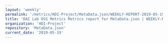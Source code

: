 ```yaml
---
layout: 'weekly'
permalink: '/metrics/HDI-Project/MetaData.json/WEEKLY-REPORT-2019-05-19'
title: 'DAI Lab OSS Metrics Metrics report for MetaData.json | WEEKLY-REPORT-2019-05-19'
organization: 'HDI-Project'
repository: 'MetaData.json'
current_date: '2019-05-19'
---
```

